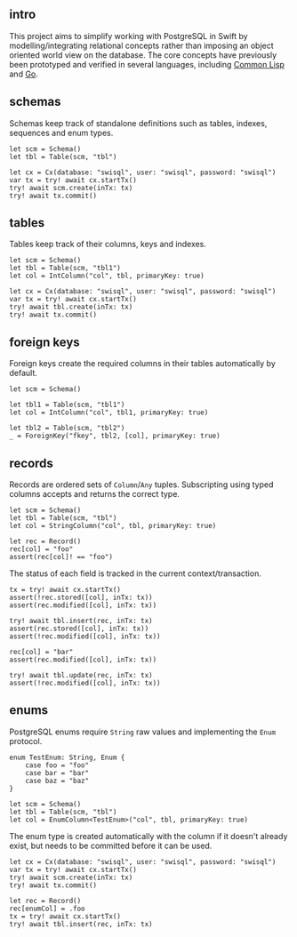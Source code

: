 ## intro
This project aims to simplify working with PostgreSQL in Swift by modelling/integrating relational concepts rather than imposing an object oriented world view on the database. The core concepts have previously been prototyped and verified in several languages, including [Common Lisp](https://github.com/codr7/cl-redb) and [Go](https://github.com/codr7/gstraps).

## schemas
Schemas keep track of standalone definitions such as tables, indexes, sequences and enum types.

```
let scm = Schema()
let tbl = Table(scm, "tbl")

let cx = Cx(database: "swisql", user: "swisql", password: "swisql")
var tx = try! await cx.startTx()
try! await scm.create(inTx: tx)
try! await tx.commit()
```

## tables
Tables keep track of their columns, keys and indexes.

```
let scm = Schema()
let tbl = Table(scm, "tbl1")
let col = IntColumn("col", tbl, primaryKey: true)

let cx = Cx(database: "swisql", user: "swisql", password: "swisql")
var tx = try! await cx.startTx()
try! await tbl.create(inTx: tx)
try! await tx.commit()
```

## foreign keys
Foreign keys create the required columns in their tables automatically by default.

```
let scm = Schema()

let tbl1 = Table(scm, "tbl1")
let col = IntColumn("col", tbl1, primaryKey: true)

let tbl2 = Table(scm, "tbl2")
_ = ForeignKey("fkey", tbl2, [col], primaryKey: true)
```

## records
Records are ordered sets of `Column`/`Any` tuples.
Subscripting using typed columns accepts and returns the correct type.

```
let scm = Schema()
let tbl = Table(scm, "tbl")
let col = StringColumn("col", tbl, primaryKey: true)

let rec = Record()
rec[col] = "foo"
assert(rec[col]! == "foo")
```

The status of each field is tracked in the current context/transaction.

```
tx = try! await cx.startTx()
assert(!rec.stored([col], inTx: tx))
assert(rec.modified([col], inTx: tx))

try! await tbl.insert(rec, inTx: tx)
assert(rec.stored([col], inTx: tx))
assert(!rec.modified([col], inTx: tx))

rec[col] = "bar"
assert(rec.modified([col], inTx: tx))

try! await tbl.update(rec, inTx: tx)
assert(!rec.modified([col], inTx: tx))
```

## enums
PostgreSQL enums require `String` raw values and implementing the `Enum` protocol.

```
enum TestEnum: String, Enum {
    case foo = "foo"
    case bar = "bar"
    case baz = "baz"
}

let scm = Schema()
let tbl = Table(scm, "tbl")
let col = EnumColumn<TestEnum>("col", tbl, primaryKey: true)
```

The enum type is created automatically with the column if it doesn't already exist, but needs to be committed before it can be used.

```
let cx = Cx(database: "swisql", user: "swisql", password: "swisql")
var tx = try! await cx.startTx()
try! await scm.create(inTx: tx)
try! await tx.commit()

let rec = Record()
rec[enumCol] = .foo
tx = try! await cx.startTx()
try! await tbl.insert(rec, inTx: tx)
```